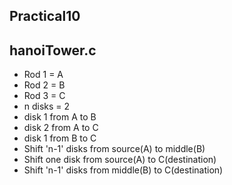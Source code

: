 ## Practical10

## hanoiTower.c
- Rod 1 = A
- Rod 2 = B
- Rod 3 = C
- n disks = 2
- disk 1 from A to B
- disk 2 from A to C
- disk 1 from B to C
- Shift 'n-1' disks from source(A) to middle(B)
- Shift one disk from source(A) to C(destination)
- Shift 'n-1' disks from middle(B) to C(destination)
